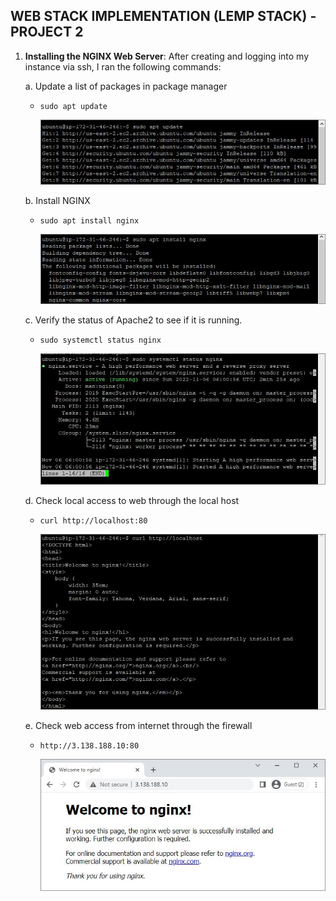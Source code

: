 ## WEB STACK IMPLEMENTATION (LEMP STACK) - PROJECT 2

1. **Installing the NGINX Web Server**: After creating and logging into my instance via ssh, I ran the following commands:

   a. Update a list of packages in package manager

   - `sudo apt update`

     ![step1](./project2/step1_p2.JPG)

   b. Install NGINX

   - `sudo apt install nginx`

     ![alt text](./project2/step2_p2.JPG)

   c. Verify the status of Apache2 to see if it is running.

   - `sudo systemctl status nginx`

     ![step3](./project2/step3_p2.JPG)

   d. Check local access to web through the local host

   - `curl http://localhost:80`

     ![step4](./project2/step4_p2.JPG)

   e. Check web access from internet through the firewall

   - `http://3.138.188.10:80`

     ![step5](./project2/step5_p2.JPG)
